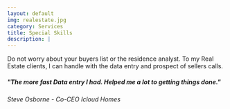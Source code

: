 ```yaml
---
layout: default
img: realestate.jpg
category: Services
title: Special Skills 
description: |
---
```

Do not worry about your buyers list or the residence analyst. To my Real Estate clients, I can handle with the data entry and prospect of sellers calls. 


<h5> "The more fast Data entry I had. Helped me a lot to getting things done."</h5>
<p> <h6> Steve Osborne - Co-CEO Icloud Homes </h6> <p>

